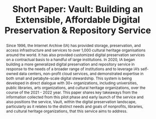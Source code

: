 ---
abstract: 'Since 1996, the Internet Archive (IA) has provided storage, preservation,
  and access infrastructure and services to over 1,000 cultural heritage organisations
  around the world. It has also provided customized digital preservation services
  on a contractual basis to a handful of large institutions. In 2020, IA began building
  a more generalized digital preservation and repository service in response to the
  needs of a broader range of institutions and to leverage IA’s self-owned data centers,
  non-profit cloud services, and demonstrated expertise in both small and petabyte-scale
  digital stewardship. This system is being developed in direct dialogue with 30+
  organizations, including universities, public libraries, arts organizations, and
  cultural heritage organizations, over the course of the 2021 - 2022 year. This paper
  shares key takeaways from the information collected from this pilot phase and early
  launch of the service and also positions the service, Vault, within the digital
  preservation landscape, particularly as it relates to the distinct needs and goals
  of nonprofits, libraries, and cultural heritage organizations, that this service
  aims to address. '
creators:
- Bailey, Jefferson
date: null
document_url: https://az659834.vo.msecnd.net/eventsairwesteuprod/production-inconference-public/b74c4cc17fc840618753022974248727
grand_parent: iPRES
institutions:
- Internet Archive
keywords:
- digital preservation
- services
- technology
- repository
landing_page_url: null
language: eng
layout: publication
license: CC-BY 4.0 International
notes_url: null
parent: iPRES 2022
presentation_url: null
publication_type: short paper
size: null
source_name: iPRES
title: 'Short Paper: Vault: Building an Extensible, Affordable Digital Preservation
  & Repository Service'
year: 2022
---